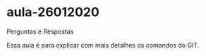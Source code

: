 # aula-26012020

Perguntas e Respostas

Essa aula é para explicar com mais detalhes os comandos do GIT.
